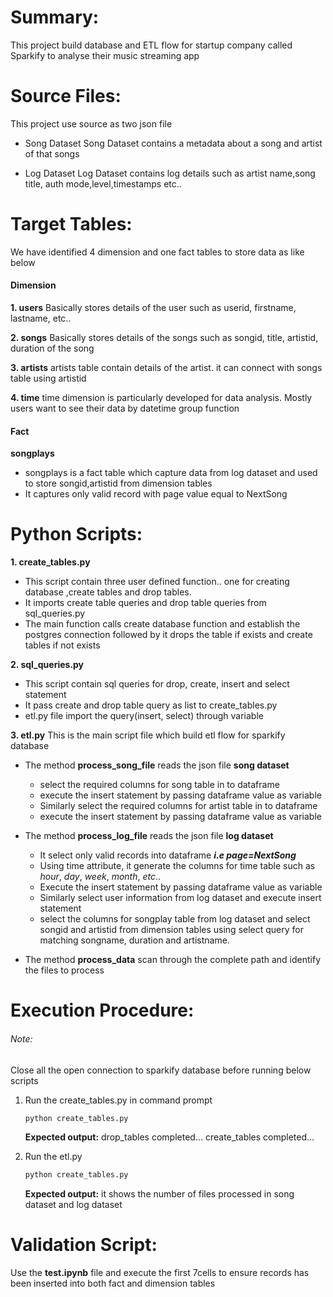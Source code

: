 Summary:
========
This project build database and ETL flow for startup company called Sparkify to analyse their music streaming app

Source Files:
=============
This project use source as two json file 
 - Song Dataset
        Song Dataset contains a metadata about a song and artist of that songs
        
 - Log Dataset
        Log Dataset contains log details such as artist name,song title, auth mode,level,timestamps etc..

Target Tables:
==============
We have identified 4 dimension and one fact tables to store data as like below
#### Dimension
**1. users**
Basically stores details of the user such as userid, firstname, lastname, etc..

**2. songs**
Basically stores details of the songs such as songid, title, artistid, duration of the song 
        
**3. artists**
        artists table contain details of the artist. it can connect with songs table using artistid
        
**4. time**
        time dimension is particularly developed for data analysis. Mostly users want to see their data by datetime group function
#### Fact       
**songplays**
- songplays is a fact table which capture data from log dataset and used to store songid,artistid from dimension tables
- It captures only valid record with page value equal to NextSong

Python Scripts:
===============
**1. create_tables.py**
- This script contain three user defined function.. one for creating database ,create tables and drop tables.
- It imports create table queries and drop table queries from sql_queries.py
- The main function calls create database function and establish the postgres connection followed by it drops the table if exists and create tables if not exists

**2. sql_queries.py**
- This script contain sql queries for drop, create, insert and select statement
- It pass create and drop table query as list to create_tables.py
- etl.py file import the query(insert, select) through variable
    
**3. etl.py**
This is the main script file which build etl flow for sparkify database
- The method **process_song_file** reads the json file **song dataset**
    - select the required columns for song table in to dataframe 
    - execute the insert statement by passing dataframe value as variable
    - Similarly select the required columns for artist table in to dataframe
    - execute the insert statement by passing dataframe value as variable
- The method **process_log_file** reads the json file **log dataset** 
    - It select only valid records into dataframe ***i.e page=NextSong***
    - Using time attribute, it generate the columns for time table such as *hour*, *day*, *week*, *month*, *etc*..
    - Execute the insert statement by passing dataframe value as variable
    - Similarly select user information from log dataset and execute insert statement
    - select the columns for songplay table from log dataset and select songid and artistid from dimension tables using select query for matching songname, duration and artistname.

- The method **process_data** scan through the complete path and identify the files to process
            
   
                
Execution Procedure:
====================
###### Note: 
Close all the open connection to sparkify database before running below scripts
1. Run the create_tables.py in command prompt
    ```sh
    python create_tables.py
    ```
    **Expected output:**
drop_tables completed...
create_tables completed...

2. Run the etl.py 
    ```sh
    python create_tables.py
    ```
    **Expected output:**
it shows the number of files processed in song dataset and log dataset
            
Validation Script:
==================
Use the **test.ipynb** file and execute the first 7cells to ensure records has been inserted into both fact and dimension tables
    
 
    
